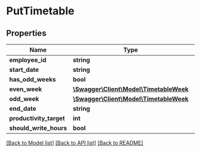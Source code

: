 # PutTimetable

## Properties
Name | Type | Description | Notes
------------ | ------------- | ------------- | -------------
**employee_id** | **string** |  | [optional] 
**start_date** | **string** |  | [optional] 
**has_odd_weeks** | **bool** |  | [optional] 
**even_week** | [**\Swagger\Client\Model\TimetableWeek**](TimetableWeek.md) |  | [optional] 
**odd_week** | [**\Swagger\Client\Model\TimetableWeek**](TimetableWeek.md) |  | [optional] 
**end_date** | **string** |  | [optional] 
**productivity_target** | **int** |  | [optional] 
**should_write_hours** | **bool** |  | [optional] 

[[Back to Model list]](../README.md#documentation-for-models) [[Back to API list]](../README.md#documentation-for-api-endpoints) [[Back to README]](../README.md)


